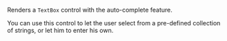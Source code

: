 Renders a `TextBox` control with the auto-complete feature. 

You can use this control to let the user select from a pre-defined collection of strings, or let him to enter his own.